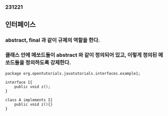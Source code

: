 ### 231221
## 인터페이스
### abstract, final 과 같이 규제의 역할을 한다.
### 클래스 안에 메쏘드들이 abstract 와 같이 정의되어 있고, 이렇게 정의된 메쏘드들을 정의하도록 강제한다.
```
package org.opentutorials.javatutorials.interfaces.example1;
 
interface I{
    public void z();
}
 
class A implements I{
    public void z(){}
}
```

